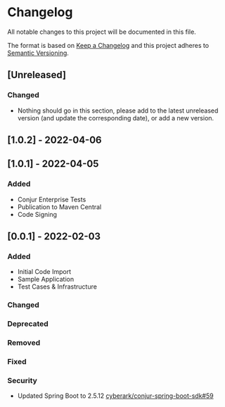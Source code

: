 # Changelog

All notable changes to this project will be documented in this file.

The format is based on [Keep a Changelog](http://keepachangelog.com/en/1.0.0/)
and this project adheres to [Semantic Versioning](http://semver.org/spec/v2.0.0.html).

## [Unreleased]
### Changed
- Nothing should go in this section, please add to the latest unreleased version
  (and update the corresponding date), or add a new version.

## [1.0.2] - 2022-04-06

## [1.0.1] - 2022-04-05

### Added
- Conjur Enterprise Tests
- Publication to Maven Central
- Code Signing

## [0.0.1] - 2022-02-03

### Added
- Initial Code Import
- Sample Application
- Test Cases & Infrastructure

### Changed

### Deprecated

### Removed

### Fixed

### Security
- Updated Spring Boot to 2.5.12 [cyberark/conjur-spring-boot-sdk#59](https://github.com/cyberark/conjur-spring-boot-sdk/pull/59)
